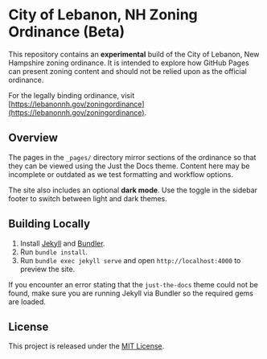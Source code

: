 # City of Lebanon, NH Zoning Ordinance (Beta)

This repository contains an **experimental** build of the City of Lebanon, New Hampshire zoning ordinance. It is intended to explore how GitHub Pages can present zoning content and should not be relied upon as the official ordinance.

For the legally binding ordinance, visit [https://lebanonnh.gov/zoningordinance](https://lebanonnh.gov/zoningordinance).

## Overview

The pages in the `_pages/` directory mirror sections of the ordinance so that they can be viewed using the Just the Docs theme. Content here may be incomplete or outdated as we test formatting and workflow options.

The site also includes an optional **dark mode**. Use the toggle in the sidebar footer to switch between light and dark themes.


## Building Locally

1. Install [Jekyll](https://jekyllrb.com) and [Bundler](https://bundler.io).
2. Run `bundle install`.
3. Run `bundle exec jekyll serve` and open `http://localhost:4000` to preview the site.

If you encounter an error stating that the `just-the-docs` theme could not be found, make sure you are running Jekyll via Bundler so the required gems are loaded.

## License

This project is released under the [MIT License](LICENSE).
